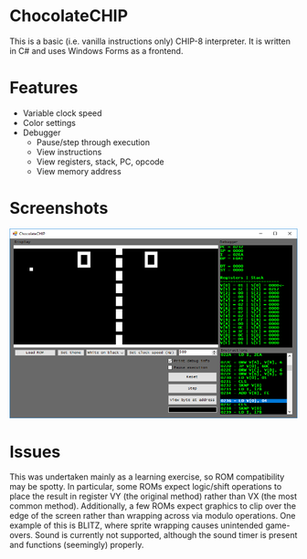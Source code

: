 # ChocolateCHIP
This is a basic (i.e. vanilla instructions only) CHIP-8 interpreter. It is written in C# and uses Windows Forms as a frontend. 

# Features
- Variable clock speed 
- Color settings
- Debugger
  - Pause/step through execution 
  - View instructions 
  - View registers, stack, PC, opcode
  - View memory address

# Screenshots
![Screenshot](images/chip.PNG)

# Issues
This was undertaken mainly as a learning exercise, so ROM compatibility may be spotty. In particular, some ROMs expect logic/shift operations to place the result in register VY (the original method) rather than VX (the most common method). Additionally, a few ROMs expect graphics to clip over the edge of the screen rather than wrapping across via modulo operations. One example of this is BLITZ, where sprite wrapping causes unintended game-overs. Sound is currently not supported, although the sound timer is present and functions (seemingly) properly. 

